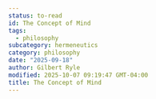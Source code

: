 ```yaml
---
status: to-read
id: The Concept of Mind
tags:
  - philosophy
subcategory: hermeneutics
category: philosophy
date: "2025-09-18"
author: Gilbert Ryle
modified: 2025-10-07 09:19:47 GMT-04:00
title: The Concept of Mind
---
```

